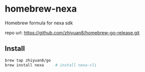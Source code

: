 # homebrew-nexa
Homebrew  formula for nexa sdk

repo url: https://github.com/zhiyuan8/homebrew-go-release.git

## Install

```bash
brew tap zhiyuan8/go
brew install nexa     # install nexa-cli
```